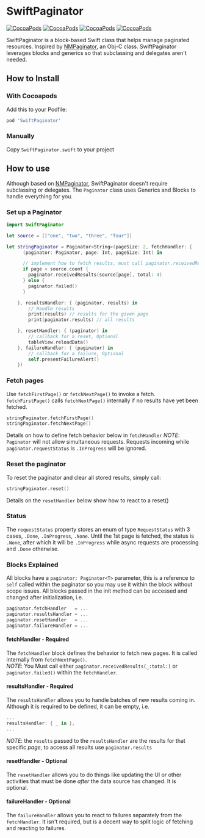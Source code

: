 # SwiftPaginator
[![CocoaPods](https://img.shields.io/cocoapods/v/SwiftPaginator.svg)]()
[![CocoaPods](https://img.shields.io/cocoapods/l/SwiftPaginator.svg)]()
[![CocoaPods](https://img.shields.io/cocoapods/p/SwiftPaginator.svg)]()
[![CocoaPods](https://img.shields.io/cocoapods/metrics/doc-percent/SwiftPaginator.svg)]()



SwiftPaginator is a block-based Swift class that helps manage paginated resources.
Inspired by [NMPaginator](https://github.com/nmondollot/NMPaginator), an Obj-C class.  SwiftPaginator leverages blocks and generics so that subclassing and delegates aren't needed.


## How to Install

### With Cocoapods
Add this to your Podfile:
```ruby
pod 'SwiftPaginator'
```

### Manually
Copy ``SwiftPaginator.swift`` to your project


## How to use
Although based on [NMPaginator](https://github.com/nmondollot/NMPaginator), SwiftPaginator doesn't require subclassing or delegates.  The `Paginator` class uses Generics and Blocks to handle everything for you.

### Set up a Paginator
```swift
import SwiftPaginator

let source = [["one", "two", "three", "four"]]

let stringPaginator = Paginator<String>(pageSize: 2, fetchHandler: {
      (paginator: Paginator, page: Int, pageSize: Int) in

      // implement how to fetch results, must call paginator.receivedResults(_:total:) or paginator.failed()
      if page < source.count {
        paginator.receivedResults(source[page], total: 4)
      } else {
        paginator.failed()
      }

    }, resultsHandler: { (paginator, results) in
        // Handle results
        print(results) // results for the given page
        print(paginator.results) // all results

    }, resetHandler: { (paginator) in
        // callback for a reset, Optional
        tableView.reloadData()
    }, failureHandler: { (paginator) in
        // callback for a failure, Optional
        self.presentFailureAlert()
    })
```
### Fetch pages
Use `fetchFirstPage()` or `fetchNextPage()` to invoke a fetch.  `fetchFirstPage()` calls `fetchNextPage()` internally if no results have yet been fetched.
```swift
stringPaginator.fetchFirstPage()
stringPaginator.fetchNextPage()
```
Details on how to define fetch behavior below in `fetchHandler`
_NOTE_: `Paginator` will not allow simultaneous requests.  Requests incoming while `paginator.requestStatus` is `.InProgress` will be ignored.

### Reset the paginator
To reset the paginator and clear all stored results, simply call:
```swift
stringPaginator.reset()
```
Details on the `resetHandler` below show how to react to a reset()

### Status
The `requestStatus` property stores an enum of type `RequestStatus` with 3 cases, `.Done`, `.InProgress`, `.None`.  Until the 1st page is fetched, the status is `.None`, after which it will be `.InProgress` while async requests are processing and `.Done` otherwise.


### Blocks Explained
All blocks have a `paginator: Paginator<T>` parameter, this is a reference to `self` called within the paginator so you may use it within the block without scope issues.
All blocks passed in the init method can be accessed and changed after initialization, i.e.
```swift
paginator.fetchHandler   = ...
paginator.resultsHandler = ...
paginator.resetHandler   = ...
paginator.failureHandler = ...

```

#### fetchHandler - Required
The `fetchHandler` block defines the behavior to fetch new pages.  It is called internally from `fetchNextPage()`.  
_NOTE_: You Must call either `paginator.receivedResults(_:total:)` or `paginator.failed()` within the `fetchHandler`.

#### resultsHandler - Required
The `resultsHandler` allows you to handle batches of new results coming in.  
Although it is required to be defined, it can be empty, i.e.
```swift
...
resultsHandler: { _ in },
...
```

_NOTE_: the `results` passed to the `resultsHandler` are the results for that specific _page_, to access all results use `paginator.results`

#### resetHandler - Optional
The `resetHandler` allows you to do things like updating the UI or other activities that must be done _after_ the data source has changed.  It is optional.

#### failureHandler - Optional
The `failureHandler` allows you to react to failures separately from the `fetchHandler`.  It isn't required, but is a decent way to split logic of fetching and reacting to failures.
